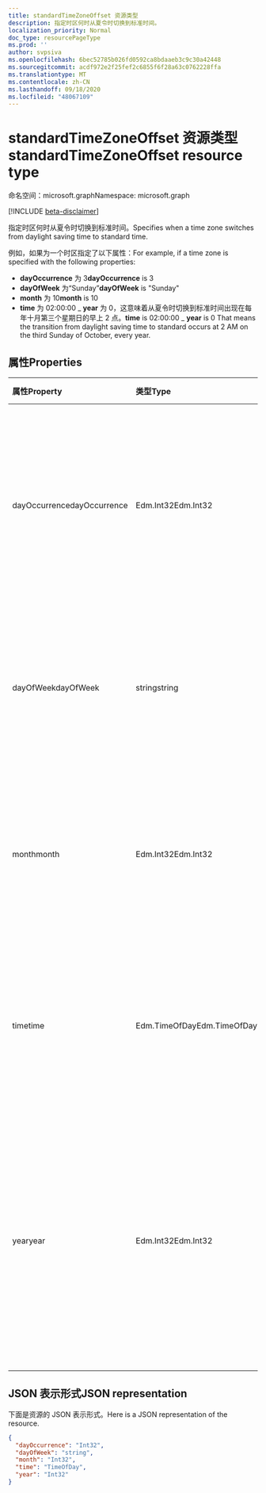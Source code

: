 ```yaml
---
title: standardTimeZoneOffset 资源类型
description: 指定时区何时从夏令时切换到标准时间。
localization_priority: Normal
doc_type: resourcePageType
ms.prod: ''
author: svpsiva
ms.openlocfilehash: 6bec52785b026fd0592ca8bdaaeb3c9c30a42448
ms.sourcegitcommit: acdf972e2f25fef2c6855f6f28a63c0762228ffa
ms.translationtype: MT
ms.contentlocale: zh-CN
ms.lasthandoff: 09/18/2020
ms.locfileid: "48067109"
---
```

# <a name="standardtimezoneoffset-resource-type"></a><span data-ttu-id="090c4-103">standardTimeZoneOffset 资源类型</span><span class="sxs-lookup"><span data-stu-id="090c4-103">standardTimeZoneOffset resource type</span></span>

<span data-ttu-id="090c4-104">命名空间：microsoft.graph</span><span class="sxs-lookup"><span data-stu-id="090c4-104">Namespace: microsoft.graph</span></span>

[!INCLUDE [beta-disclaimer](../../includes/beta-disclaimer.md)]

<span data-ttu-id="090c4-105">指定时区何时从夏令时切换到标准时间。</span><span class="sxs-lookup"><span data-stu-id="090c4-105">Specifies when a time zone switches from daylight saving time to standard time.</span></span>

<span data-ttu-id="090c4-106">例如，如果为一个时区指定了以下属性：</span><span class="sxs-lookup"><span data-stu-id="090c4-106">For example, if a time zone is specified with the following properties:</span></span>

- <span data-ttu-id="090c4-107">**dayOccurrence** 为 3</span><span class="sxs-lookup"><span data-stu-id="090c4-107">**dayOccurrence** is 3</span></span>
- <span data-ttu-id="090c4-108">**dayOfWeek** 为“Sunday”</span><span class="sxs-lookup"><span data-stu-id="090c4-108">**dayOfWeek** is "Sunday"</span></span>
- <span data-ttu-id="090c4-109">**month** 为 10</span><span class="sxs-lookup"><span data-stu-id="090c4-109">**month** is 10</span></span>
- <span data-ttu-id="090c4-110">**time** 为 02:00:00 _ **year** 为 0，这意味着从夏令时切换到标准时间出现在每年十月第三个星期日的早上 2 点。</span><span class="sxs-lookup"><span data-stu-id="090c4-110">**time** is 02:00:00 _ **year** is 0 That means the transition from daylight saving time to standard occurs at 2 AM on the third Sunday of October, every year.</span></span>

## <a name="properties"></a><span data-ttu-id="090c4-111">属性</span><span class="sxs-lookup"><span data-stu-id="090c4-111">Properties</span></span>
| <span data-ttu-id="090c4-112">属性</span><span class="sxs-lookup"><span data-stu-id="090c4-112">Property</span></span>     | <span data-ttu-id="090c4-113">类型</span><span class="sxs-lookup"><span data-stu-id="090c4-113">Type</span></span>   |<span data-ttu-id="090c4-114">说明</span><span class="sxs-lookup"><span data-stu-id="090c4-114">Description</span></span>|
|:---------------|:--------|:----------|
| <span data-ttu-id="090c4-115">dayOccurrence</span><span class="sxs-lookup"><span data-stu-id="090c4-115">dayOccurrence</span></span> | <span data-ttu-id="090c4-116">Edm.Int32</span><span class="sxs-lookup"><span data-stu-id="090c4-116">Edm.Int32</span></span> | <span data-ttu-id="090c4-117">表示从夏令时到标准时间的切换在一周的具体某天出现的次数。</span><span class="sxs-lookup"><span data-stu-id="090c4-117">Represents the nth occurrence of the day of week that the transition from daylight saving time to standard time occurs.</span></span> |
| <span data-ttu-id="090c4-118">dayOfWeek</span><span class="sxs-lookup"><span data-stu-id="090c4-118">dayOfWeek</span></span> | <span data-ttu-id="090c4-119">string</span><span class="sxs-lookup"><span data-stu-id="090c4-119">string</span></span> | <span data-ttu-id="090c4-120">表示从夏令时切换为标准时间时一周的具体某日。</span><span class="sxs-lookup"><span data-stu-id="090c4-120">Represents the day of the week when the transition from daylight saving time to standard time.</span></span> |
| <span data-ttu-id="090c4-121">month</span><span class="sxs-lookup"><span data-stu-id="090c4-121">month</span></span> | <span data-ttu-id="090c4-122">Edm.Int32</span><span class="sxs-lookup"><span data-stu-id="090c4-122">Edm.Int32</span></span> | <span data-ttu-id="090c4-123">表示从夏令时到标准时间的切换出现时一年的具体月份。</span><span class="sxs-lookup"><span data-stu-id="090c4-123">Represents the month of the year when the transition from daylight saving time to standard time occurs.</span></span> |
| <span data-ttu-id="090c4-124">time</span><span class="sxs-lookup"><span data-stu-id="090c4-124">time</span></span> | <span data-ttu-id="090c4-125">Edm.TimeOfDay</span><span class="sxs-lookup"><span data-stu-id="090c4-125">Edm.TimeOfDay</span></span> | <span data-ttu-id="090c4-126">表示从夏令时到标准时间的切换出现时某日的具体时间。</span><span class="sxs-lookup"><span data-stu-id="090c4-126">Represents the time of day when the transition from daylight saving time to standard time occurs.</span></span> |
| <span data-ttu-id="090c4-127">year</span><span class="sxs-lookup"><span data-stu-id="090c4-127">year</span></span> | <span data-ttu-id="090c4-128">Edm.Int32</span><span class="sxs-lookup"><span data-stu-id="090c4-128">Edm.Int32</span></span> | <span data-ttu-id="090c4-129">表示从夏令时到标准时间的变更出现时的年度频率。</span><span class="sxs-lookup"><span data-stu-id="090c4-129">Represents how frequently in terms of years the change from daylight saving time to standard time occurs.</span></span> <span data-ttu-id="090c4-130">例如，值为 0 意味着每年。</span><span class="sxs-lookup"><span data-stu-id="090c4-130">For example, a value of 0 means every year.</span></span>|


## <a name="json-representation"></a><span data-ttu-id="090c4-131">JSON 表示形式</span><span class="sxs-lookup"><span data-stu-id="090c4-131">JSON representation</span></span>

<span data-ttu-id="090c4-132">下面是资源的 JSON 表示形式。</span><span class="sxs-lookup"><span data-stu-id="090c4-132">Here is a JSON representation of the resource.</span></span>

<!-- {
  "blockType": "resource",
  "optionalProperties": [

  ],
  "@odata.type": "microsoft.graph.standardTimeZoneOffset"
}-->

```json
{
  "dayOccurrence": "Int32",
  "dayOfWeek": "string",
  "month": "Int32",
  "time": "TimeOfDay",
  "year": "Int32"
}

```

<!-- uuid: 8fcb5dbc-d5aa-4681-8e31-b001d5168d79
2015-10-25 14:57:30 UTC -->
<!--
{
  "type": "#page.annotation",
  "description": "standardTimeZoneOffset resource",
  "keywords": "",
  "section": "documentation",
  "tocPath": "",
  "suppressions": []
}
-->


